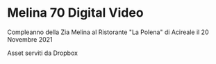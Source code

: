 # Melina 70 Digital Video
Compleanno della Zia Melina al Ristorante "La Polena" di Acireale il 20 Novembre 2021

Asset serviti da Dropbox
